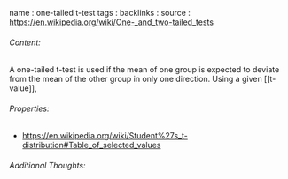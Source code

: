 name : one-tailed t-test
tags : 
backlinks : 
source : https://en.wikipedia.org/wiki/One-_and_two-tailed_tests

###### Content:
A one-tailed t-test is used if the mean of one group is expected to deviate from the mean of the other group in only one direction. Using a given [[t-value]],  

###### Properties:
- https://en.wikipedia.org/wiki/Student%27s_t-distribution#Table_of_selected_values

###### Additional Thoughts:
